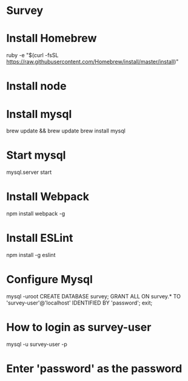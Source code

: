 # Survey

# Install Homebrew
ruby -e "$(curl -fsSL https://raw.githubusercontent.com/Homebrew/install/master/install)"

# Install node

# Install mysql
brew update && brew update
brew install mysql

# Start mysql
mysql.server start

# Install Webpack
npm install webpack -g

# Install ESLint
npm install -g eslint

# Configure Mysql
mysql -uroot
CREATE DATABASE survey;
GRANT ALL ON survey.* TO 'survey-user'@'localhost' IDENTIFIED BY 'password';
exit;

# How to login as survey-user
mysql -u survey-user -p
# Enter 'password' as the password


